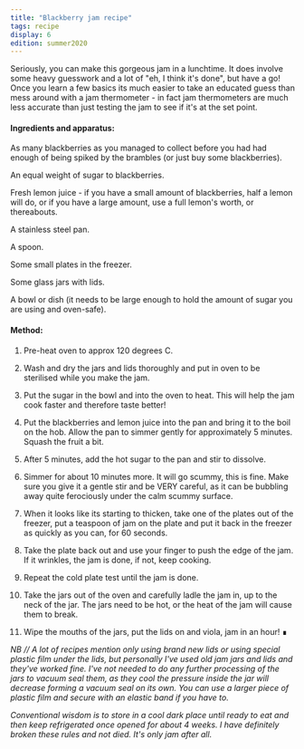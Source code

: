 ```yaml
---
title: "Blackberry jam recipe"
tags: recipe
display: 6
edition: summer2020
---
```

Seriously, you can make this gorgeous jam in a lunchtime. It does involve some heavy guesswork and a lot of "eh, I think it's done", but have a go! Once you learn a few basics its much easier to take an educated guess than mess around with a jam thermometer - in fact jam thermometers are much less accurate than just testing the jam to see if it's at the set point. 

#### Ingredients and apparatus:

As many blackberries as you managed to collect before you had  had enough of being spiked by the brambles (or just buy some blackberries).

An equal weight of sugar to blackberries.

Fresh lemon juice - if you have a small amount of blackberries, half a lemon will do, or if you have a large amount, use a full lemon's worth, or thereabouts.

A stainless steel pan. 

A spoon.

Some small plates in the freezer. 

Some glass jars with lids.

A bowl or dish (it needs to be large enough to hold the amount of sugar you are using and oven-safe). 

#### Method:

1. Pre-heat oven to approx 120 degrees C. 

2. Wash and dry the jars and lids thoroughly and put in oven to be sterilised while you make the jam.

3. Put the sugar in the bowl and into the oven to heat. This will help the jam cook faster and therefore taste better! 

4. Put the blackberries and lemon juice into the pan and bring it to the boil on the hob. Allow the pan to simmer gently for approximately 5 minutes. Squash the fruit a bit.

5. After 5 minutes, add the hot sugar to the pan and stir to dissolve. 

6. Simmer for about 10 minutes more. It will go scummy, this is fine. Make sure you give it a gentle stir and be VERY careful, as it can be bubbling away quite ferociously under the calm scummy surface. 

7. When it looks like its starting to thicken, take one of the plates out of the freezer, put a teaspoon of jam on the plate and put it back in the freezer as quickly as you can, for 60 seconds. 

8. Take the plate back out and use your finger to push the edge of the jam. If it wrinkles, the jam is done, if not, keep cooking. 

9. Repeat the cold plate test until the jam is done. 

10. Take the jars out of the oven and carefully ladle the jam in, up to the neck of the jar. The jars need to be hot, or the heat of the jam will cause them to break.

11. Wipe the mouths of the jars, put the lids on and viola, jam in an hour! &#8718;

*NB // A lot of recipes mention only using brand new lids or using special plastic film under the lids, but personally I've used old jam jars and lids and they've worked fine. I've not needed to do any further processing of the jars to vacuum seal them, as they cool the pressure inside the jar will decrease forming a vacuum seal on its own. You can use a larger piece of plastic film and secure with an elastic band if you have to.*

*Conventional wisdom is to store in a cool dark place until ready to eat and then keep refrigerated once opened for about 4 weeks. I have definitely broken these rules and not died. It's only jam after all.*